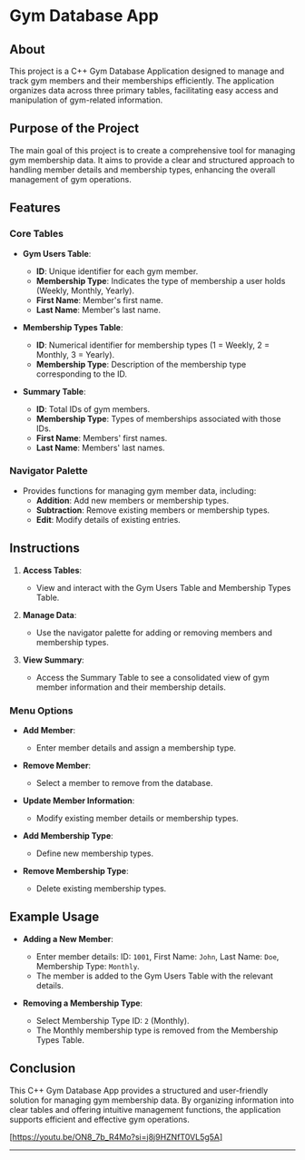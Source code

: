 # Gym Database App

## About
This project is a C++ Gym Database Application designed to manage and track gym members and their memberships efficiently. The application organizes data across three primary tables, facilitating easy access and manipulation of gym-related information.

## Purpose of the Project
The main goal of this project is to create a comprehensive tool for managing gym membership data. It aims to provide a clear and structured approach to handling member details and membership types, enhancing the overall management of gym operations.

## Features
### Core Tables
- **Gym Users Table**:
  - **ID**: Unique identifier for each gym member.
  - **Membership Type**: Indicates the type of membership a user holds (Weekly, Monthly, Yearly).
  - **First Name**: Member's first name.
  - **Last Name**: Member's last name.

- **Membership Types Table**:
  - **ID**: Numerical identifier for membership types (1 = Weekly, 2 = Monthly, 3 = Yearly).
  - **Membership Type**: Description of the membership type corresponding to the ID.

- **Summary Table**:
  - **ID**: Total IDs of gym members.
  - **Membership Type**: Types of memberships associated with those IDs.
  - **First Name**: Members' first names.
  - **Last Name**: Members' last names.

### Navigator Palette
- Provides functions for managing gym member data, including:
  - **Addition**: Add new members or membership types.
  - **Subtraction**: Remove existing members or membership types.
  - **Edit**: Modify details of existing entries.

## Instructions
1. **Access Tables**:
   - View and interact with the Gym Users Table and Membership Types Table.
   
2. **Manage Data**:
   - Use the navigator palette for adding or removing members and membership types.
   
3. **View Summary**:
   - Access the Summary Table to see a consolidated view of gym member information and their membership details.

### Menu Options
- **Add Member**:
  - Enter member details and assign a membership type.
  
- **Remove Member**:
  - Select a member to remove from the database.
  
- **Update Member Information**:
  - Modify existing member details or membership types.
  
- **Add Membership Type**:
  - Define new membership types.

- **Remove Membership Type**:
  - Delete existing membership types.

## Example Usage
- **Adding a New Member**:
  - Enter member details: ID: `1001`, First Name: `John`, Last Name: `Doe`, Membership Type: `Monthly`.
  - The member is added to the Gym Users Table with the relevant details.

- **Removing a Membership Type**:
  - Select Membership Type ID: `2` (Monthly).
  - The Monthly membership type is removed from the Membership Types Table.

## Conclusion
This C++ Gym Database App provides a structured and user-friendly solution for managing gym membership data. By organizing information into clear tables and offering intuitive management functions, the application supports efficient and effective gym operations.

[https://youtu.be/ON8_7b_R4Mo?si=j8j9HZNfT0VL5g5A]


---
